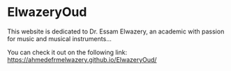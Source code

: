 # ElwazeryOud

This website is dedicated to Dr. Essam Elwazery, an academic with passion for music and musical instruments...

You can check it out on the following link: https://ahmedefrmelwazery.github.io/ElwazeryOud/
